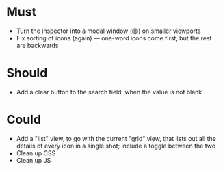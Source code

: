 # Must
* Turn the inspector into a modal window (😱) on smaller viewports
* Fix sorting of icons (again) — one-word icons come first, but the rest are backwards

# Should
* Add a clear button to the search field, when the value is not blank

# Could
* Add a "list" view, to go with the current "grid" view, that lists out all the details of every icon in a single shot; include a toggle between the two
* Clean up CSS
* Clean up JS